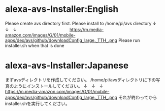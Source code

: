 # alexa-avs-Installer:English
Please create avs directory first.
Please install to /home/pi/avs directory
↓　↓　↓
　　　　　　　　　　　　https://m.media-amazon.com/images/G/01/mobile-apps/dex/avs/github/downloadConfig_large._TTH_.png
Please run installer.sh when that is done
# alexa-avs-Installer:Japanese
まずavsディレクトリを作成してください。
/home/pi/avsディレクトリに下の写真のようにインストールしてください。
↓　↓　↓
　　　　　　　　　　　　https://m.media-amazon.com/images/G/01/mobile-apps/dex/avs/github/downloadConfig_large._TTH_.png
それが終わってからinstaller.shを実行してください。
